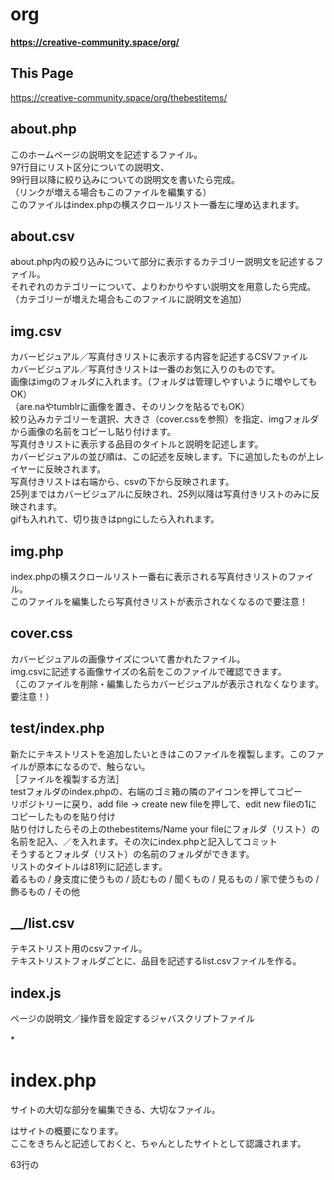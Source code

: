 # org
**https://creative-community.space/org/**

## This Page
https://creative-community.space/org/thebestitems/


## about.php
このホームページの説明文を記述するファイル。<br>
97行目にリスト区分についての説明文、<br>
99行目以降に絞り込みについての説明文を書いたら完成。<br>
（リンクが増える場合もこのファイルを編集する）<br>
このファイルはindex.phpの横スクロールリスト一番左に埋め込まれます。<br>

## about.csv
about.php内の絞り込みについて部分に表示するカテゴリー説明文を記述するファイル。<br>
それぞれのカテゴリーについて、よりわかりやすい説明文を用意したら完成。<br>
（カテゴリーが増えた場合もこのファイルに説明文を追加）

## img.csv
カバービジュアル／写真付きリストに表示する内容を記述するCSVファイル<br>
カバービジュアル／写真付きリストは一番のお気に入りのものです。<br>
画像はimgのフォルダに入れます。（フォルダは管理しやすいように増やしてもOK）<br>
（are.naやtumblrに画像を置き、そのリンクを貼るでもOK）<br>
絞り込みカテゴリーを選択、大きさ（cover.cssを参照）を指定、imgフォルダから画像の名前をコピーし貼り付けます。<br>
写真付きリストに表示する品目のタイトルと説明を記述します。<br>
カバービジュアルの並び順は、この記述を反映します。下に追加したものが上レイヤーに反映されます。<br>
写真付きリストは右端から、csvの下から反映されます。<br>
25列まではカバービジュアルに反映され、25列以降は写真付きリストのみに反映されます。<br>
gifも入れれて、切り抜きはpngにしたら入れれます。<br>
## img.php
index.phpの横スクロールリスト一番右に表示される写真付きリストのファイル。<br>
このファイルを編集したら写真付きリストが表示されなくなるので要注意！<br>

## cover.css
カバービジュアルの画像サイズについて書かれたファイル。<br>
img.csvに記述する画像サイズの名前をこのファイルで確認できます。<br>
（このファイルを削除・編集したらカバービジュアルが表示されなくなります。要注意！）<br>

## test/index.php 
新たにテキストリストを追加したいときはこのファイルを複製します。このファイルが原本になるので、触らない。<br>
［ファイルを複製する方法］<br>
testフォルダのindex.phpの、右端のゴミ箱の隣のアイコンを押してコピー<br>
リポジトリーに戻り、add file → create new fileを押して、edit new fileの1にコピーしたものを貼り付け<br>
貼り付けしたらその上のthebestitems/Name your fileにフォルダ（リスト）の名前を記入、／を入れます。その次にindex.phpと記入してコミット<br>
そうするとフォルダ（リスト）の名前のフォルダができます。<br>
リストのタイトルは81列に記述します。<br>
着るもの / 身支度に使うもの / 読むもの / 聞くもの / 見るもの / 家で使うもの / 飾るもの / その他

## __/list.csv
テキストリスト用のcsvファイル。<br>
テキストリストフォルダごとに、品目を記述するlist.csvファイルを作る。

## index.js
ページの説明文／操作音を設定するジャバスクリプトファイル

*　　


# index.php
サイトの大切な部分を編集できる、大切なファイル。<br>
<head>はサイトの概要になります。<br>
ここをきちんと記述しておくと、ちゃんとしたサイトとして認識されます。<br>
  
63行の<style>が見た目を変える部分です。<br>
65行〜74行で、テキストや背景などの色を変更します。
83行は絞り込みなどのフォントを管理します。
84行のtransformは長体・平体の記述です。（1,1）の場合デフォルト比率になります。
  
92行はタイトルや説明文おフォントを管理します。
font-familyはまず最初のフォント、そのフォントがなければ次に指定したフォントになります。
  
133行〜134行はスクロールバーの見た目を管理します。
  
311行の<body>はサイトの中身を管理します。
314行はページ右上の小さいタイトルです。
316行は流れる文章です。
319行のは大きな文字のタイトルです。
  
> header > title | meta 編集
> 
> body > ._more | #marquee | #nav を編集
> 
> body > .mousedragscrollable | script > $("#__").load("__/index.php"); を編集
> 


*CSS Text & Color*

フォント一覧

https://www.cssfontstack.com/

https://mimi.moe.in/nmp/fonts/allfonts

https://book.studio947.net/article/1634/

https://fonts.google.com/


カラーチャート

https://fromkato.com/color

https://htmlcolorcodes.com/color-names/


参考ツール

https://picular.co/

https://pigment.shapefactory.co/

https://colorable.jxnblk.com/



GitHub

[https://github.com/the-things-i-we-own](https://github.com/the-things-i-we-own)


GitHub Team

https://github.com/orgs/the-things-i-we-own/teams/org
